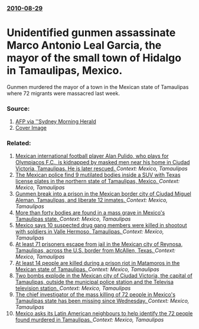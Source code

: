 ### [2010-08-29](/news/2010/08/29/index.md)

# Unidentified gunmen assassinate Marco Antonio Leal Garcia, the mayor of the small town of Hidalgo in Tamaulipas, Mexico. 

Gunmen murdered the mayor of a town in the Mexican state of Tamaulipas where 72 migrants were massacred last week.


### Source:

1. [AFP via ''Sydney Morning Herald](http://news.smh.com.au/breaking-news-world/mayor-assassinated-in-mexico-20100830-13y8g.html)
1. [Cover Image](http://images.smh.com.au/2011/08/09/2545355/facebook-thumb-smh.png)

### Related:

1. [Mexican international football player Alan Pulido, who plays for Olympiacos F.C., is kidnapped by masked men near his home in Ciudad Victoria, Tamaulipas. He is later rescued. ](/news/2016/05/29/mexican-international-football-player-alan-pulido-who-plays-for-olympiacos-f-c-is-kidnapped-by-masked-men-near-his-home-in-ciudad-victori.md) _Context: Mexico, Tamaulipas_
2. [The Mexican police find 9 mutilated bodies inside a SUV with Texas license plates in the northern state of Tamaulipas, Mexico. ](/news/2013/04/2/the-mexican-police-find-9-mutilated-bodies-inside-a-suv-with-texas-license-plates-in-the-northern-state-of-tamaulipas-mexico.md) _Context: Mexico, Tamaulipas_
3. [Gunmen break into a prison in the Mexican border city of Ciudad Miguel Aleman, Tamaulipas, and liberate 12 inmates. ](/news/2013/02/26/gunmen-break-into-a-prison-in-the-mexican-border-city-of-ciudad-miguel-alema-n-tamaulipas-and-liberate-12-inmates.md) _Context: Mexico, Tamaulipas_
4. [More than forty bodies are found in a mass grave in Mexico's Tamaulipas state. ](/news/2011/04/6/more-than-forty-bodies-are-found-in-a-mass-grave-in-mexico-s-tamaulipas-state.md) _Context: Mexico, Tamaulipas_
5. [Mexico says 10 suspected drug gang members were killed in shootout with soldiers in Valle Hermoso, Tamaulipas. ](/news/2011/01/22/mexico-says-10-suspected-drug-gang-members-were-killed-in-shootout-with-soldiers-in-valle-hermoso-tamaulipas.md) _Context: Mexico, Tamaulipas_
6. [At least 71 prisoners escape from jail in the Mexican city of Reynosa, Tamaulipas, across the U.S. border from McAllen, Texas. ](/news/2010/09/10/at-least-71-prisoners-escape-from-jail-in-the-mexican-city-of-reynosa-tamaulipas-across-the-u-s-border-from-mcallen-texas.md) _Context: Mexico, Tamaulipas_
7. [At least 14 people are killed during a prison riot in Matamoros in the Mexican state of Tamaulipas. ](/news/2010/08/6/at-least-14-people-are-killed-during-a-prison-riot-in-matamoros-in-the-mexican-state-of-tamaulipas.md) _Context: Mexico, Tamaulipas_
8. [Two bombs explode in the Mexican city of Ciudad Victoria, the capital of Tamaulipas, outside the municipal police station and the Televisa television station. ](/news/2010/08/27/two-bombs-explode-in-the-mexican-city-of-ciudad-victoria-the-capital-of-tamaulipas-outside-the-municipal-police-station-and-the-televisa-t.md) _Context: Mexico, Tamaulipas_
9. [The chief investigator of the mass killing of 72 people in Mexico's Tamaulipas state has been missing since Wednesday. ](/news/2010/08/27/the-chief-investigator-of-the-mass-killing-of-72-people-in-mexico-s-tamaulipas-state-has-been-missing-since-wednesday.md) _Context: Mexico, Tamaulipas_
10. [Mexico asks its Latin American neighbours to help identify the 72 people found murdered in Tamaulipas. ](/news/2010/08/26/mexico-asks-its-latin-american-neighbours-to-help-identify-the-72-people-found-murdered-in-tamaulipas.md) _Context: Mexico, Tamaulipas_
